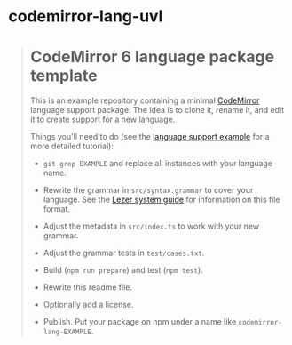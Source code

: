# codemirror-lang-uvl

> # CodeMirror 6 language package template
>
> This is an example repository containing a minimal [CodeMirror](https://codemirror.net/6/) language support package. The idea is to clone it, rename it, and  edit it to create support for a new language.
>
>Things you'll need to do (see the [language support example](https://codemirror.net/6/examples/lang-package/) for a more detailed tutorial):
>
> * `git grep EXAMPLE` and replace all instances with your language name.
>
> * Rewrite the grammar in `src/syntax.grammar` to cover your language. See the [Lezer system guide](https://lezer.codemirror.net/docs/guide/#writing-a-grammar) for information on this file format.
>
> * Adjust the metadata in `src/index.ts` to work with your new grammar.
>
> * Adjust the grammar tests in `test/cases.txt`.
>
> * Build (`npm run prepare`) and test (`npm test`).
>
> * Rewrite this readme file.
>
> * Optionally add a license.
>
> * Publish. Put your package on npm under a name like `codemirror-lang-EXAMPLE`.

